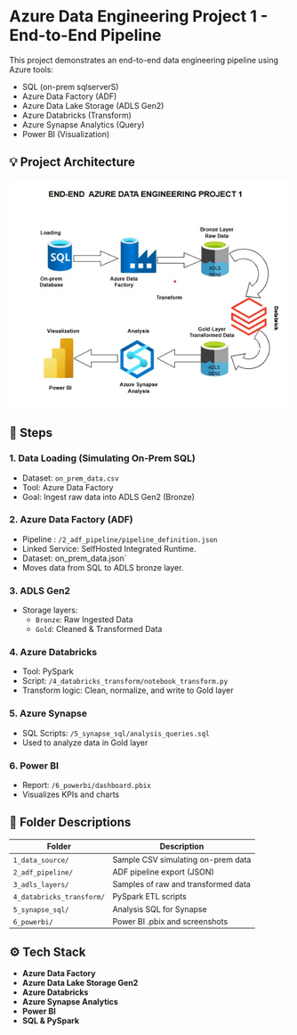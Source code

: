 # Azure Data Engineering Project 1 - End-to-End Pipeline

This project demonstrates an end-to-end data engineering pipeline using Azure tools:
- SQL (on-prem sqlserverS)
- Azure Data Factory (ADF)
- Azure Data Lake Storage (ADLS Gen2)
- Azure Databricks (Transform)
- Azure Synapse Analytics (Query)
- Power BI (Visualization)

## 💡 Project Architecture
![Architecture](wa.jpg)

## 🔧 Steps

### 1. Data Loading (Simulating On-Prem SQL)
- Dataset: `on_prem_data.csv`
- Tool: Azure Data Factory
- Goal: Ingest raw data into ADLS Gen2 (Bronze)

### 2. Azure Data Factory (ADF)
- Pipeline : `/2_adf_pipeline/pipeline_definition.json`
- Linked Service: SelfHosted Integrated Runtime. 
- Dataset: on_prem_data.json`
- Moves data from SQL to ADLS bronze layer.

### 3. ADLS Gen2
- Storage layers:
  - `Bronze`: Raw Ingested Data
  - `Gold`: Cleaned & Transformed Data

### 4. Azure Databricks
- Tool: PySpark
- Script: `/4_databricks_transform/notebook_transform.py`
- Transform logic: Clean, normalize, and write to Gold layer

### 5. Azure Synapse
- SQL Scripts: `/5_synapse_sql/analysis_queries.sql`
- Used to analyze data in Gold layer

### 6. Power BI
- Report: `/6_powerbi/dashboard.pbix`
- Visualizes KPIs and charts

## 📁 Folder Descriptions

| Folder              | Description                                    |
|---------------------|------------------------------------------------|
| `1_data_source/`     | Sample CSV simulating on-prem data             |
| `2_adf_pipeline/`    | ADF pipeline export (JSON)                     |
| `3_adls_layers/`     | Samples of raw and transformed data            |
| `4_databricks_transform/` | PySpark ETL scripts                        |
| `5_synapse_sql/`     | Analysis SQL for Synapse                       |
| `6_powerbi/`         | Power BI .pbix and screenshots                 |

## ⚙️ Tech Stack

- **Azure Data Factory**
- **Azure Data Lake Storage Gen2**
- **Azure Databricks**
- **Azure Synapse Analytics**
- **Power BI**
- **SQL & PySpark**
